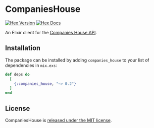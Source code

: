 # CompaniesHouse

[![Hex Version](https://img.shields.io/hexpm/v/companies_house.svg)](https://hex.pm/packages/companies_house)
[![Hex Docs](https://img.shields.io/badge/docs-hexpm-blue.svg)](https://hexdocs.pm/companies_house/)

An Elixir client for the [Companies House
API](https://developer.companieshouse.gov.uk/).

## Installation

The package can be installed by adding `companies_house`
to your list of dependencies in `mix.exs`:

```elixir
def deps do
  [
    {:companies_house, "~> 0.2"}
  ]
end
```

## License

CompaniesHouse is [released under the MIT license](LICENSE).

